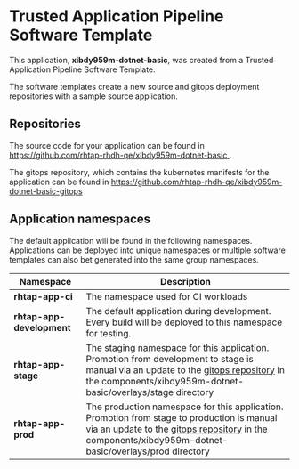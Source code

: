 # Trusted Application Pipeline Software Template

This application, **xibdy959m-dotnet-basic**, was created from a Trusted Application Pipeline Software Template.

The software templates create a new source and gitops deployment repositories with a sample source application. 

## Repositories

The source code for your application can be found in [https://github.com/rhtap-rhdh-qe/xibdy959m-dotnet-basic ](https://github.com/rhtap-rhdh-qe/xibdy959m-dotnet-basic ).
 
The gitops repository, which contains the kubernetes manifests for the application can be found in 
[https://github.com/rhtap-rhdh-qe/xibdy959m-dotnet-basic-gitops ](https://github.com/rhtap-rhdh-qe/xibdy959m-dotnet-basic-gitops ) 

## Application namespaces 

The default application will be found in the following namespaces. Applications can be deployed into unique namespaces or multiple software templates can also bet generated into the same group namespaces.  

|  Namespace   |  Description   |  
| -------- | -------- |
| **rhtap-app-ci** | The namespace used for CI workloads |
| **rhtap-app-development** | The default application during development. Every build will be deployed to this namespace for testing. |
| **rhtap-app-stage** | The staging namespace for this application. Promotion from development to stage is manual via an update to the [gitops repository](https://github.com/rhtap-rhdh-qe/xibdy959m-dotnet-basic-gitops ) in the components/xibdy959m-dotnet-basic/overlays/stage directory |
| **rhtap-app-prod** | The production namespace for this application. Promotion from stage to production is manual via an update to the [gitops repository](https://github.com/rhtap-rhdh-qe/xibdy959m-dotnet-basic-gitops ) in the components/xibdy959m-dotnet-basic/overlays/prod directory |